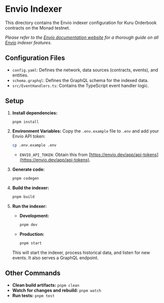 # Envio Indexer

This directory contains the Envio indexer configuration for Kuru Orderbook contracts on the Monad testnet.

*Please refer to the [Envio documentation website](https://docs.envio.dev) for a thorough guide on all [Envio](https://envio.dev) indexer features.*

## Configuration Files

*   `config.yaml`: Defines the network, data sources (contracts, events), and entities.
*   `schema.graphql`: Defines the GraphQL schema for the indexed data.
*   `src/EventHandlers.ts`: Contains the TypeScript event handler logic.

## Setup

1.  **Install dependencies:**
    ```bash
    pnpm install
    ```

2.  **Environment Variables:**
    Copy the `.env.example` file to `.env` and add your Envio API token:
    ```bash
    cp .env.example .env
    ```
    *   `ENVIO_API_TOKEN`: Obtain this from [https://envio.dev/app/api-tokens](https://envio.dev/app/api-tokens).

3.  **Generate code:**
    ```bash
    pnpm codegen
    ```

4.  **Build the indexer:**
    ```bash
    pnpm build
    ```

5.  **Run the indexer:**
    *   **Development:**
        ```bash
        pnpm dev
        ```
    *   **Production:**
        ```bash
        pnpm start
        ```
    This will start the indexer, process historical data, and listen for new events. It also serves a GraphQL endpoint.

## Other Commands

*   **Clean build artifacts:** `pnpm clean`
*   **Watch for changes and rebuild:** `pnpm watch`
*   **Run tests:** `pnpm test`
